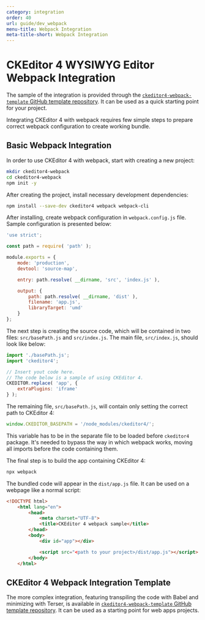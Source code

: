 ```yaml
---
category: integration
order: 40
url: guide/dev_webpack
menu-title: Webpack Integration
meta-title-short: Webpack Integration
---
```

<!--
Copyright (c) 2003-2019, CKSource - Frederico Knabben. All rights reserved.
For licensing, see LICENSE.md.
-->

# CKEditor 4 WYSIWYG Editor Webpack Integration

<info-box info="">
	The sample of the integration is provided through the <a href="https://github.com/ckeditor/ckeditor4-webpack-template"><code>ckeditor4-webpack-template</code> GitHub template repository</a>. It can be used as a quick starting point for your project.
</info-box>

Integrating CKEditor 4 with webpack requires few simple steps to prepare correct webpack configuration to create working bundle.

## Basic Webpack Integration

In order to use CKEditor 4 with webpack, start with creating a new project:

```sh
mkdir ckeditor4-webpack
cd ckeditor4-webpack
npm init -y
```

After creating the project, install necessary development dependencies:

```sh
npm install --save-dev ckeditor4 webpack webpack-cli
```

After installing, create webpack configuration in `webpack.config.js` file. Sample configuration is presented below:

```javascript
'use strict';

const path = require( 'path' );

module.exports = {
	mode: 'production',
	devtool: 'source-map',

	entry: path.resolve( __dirname, 'src', 'index.js' ),

	output: {
		path: path.resolve( __dirname, 'dist' ),
		filename: 'app.js',
		libraryTarget: 'umd'
	}
};
```

The next step is creating the source code, which will be contained in two files: `src/basePath.js` and `src/index.js`. The main file, `src/index.js`, should look like below:

```javascript
import './basePath.js';
import 'ckeditor4';

// Insert yout code here.
// The code below is a sample of using CKEditor 4.
CKEDITOR.replace( 'app', {
	extraPlugins: 'iframe'
} );
```

The remaining file, `src/basePath.js`, will contain only setting the correct path to CKEditor 4:

```javascript
window.CKEDITOR_BASEPATH = '/node_modules/ckeditor4/';
```

This variable has to be in the separate file to be loaded before `ckeditor4` package. It's needed to bypass the way in which webpack works, moving all imports before the code containing them.

The final step is to build the app containing CKEditor 4:

```javascript
npx webpack
```

The bundled code will appear in the `dist/app.js` file. It can be used on a webpage like a normal script:

```html
<!DOCTYPE html>
	<html lang="en">
		<head>
			<meta charset="UTF-8">
			<title>CKEditor 4 webpack sample</title>
		</head>
		<body>
			<div id="app"></div>

			<script src="<path to your project>/dist/app.js"></script>
		</body>
	</html>
```

## CKEditor 4 Webpack Integration Template

The more complex integration, featuring transpiling the code with Babel and minimizing with Terser, is available in [`ckeditor4-webpack-template` GitHub template repository](https://github.com/ckeditor/ckeditor4-webpack-template). It can be used as a starting point for web apps projects.

